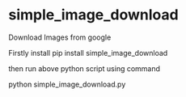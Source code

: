 # simple_image_download

Download Images from google

Firstly install
pip install simple_image_download

then run above python script using command

python simple_image_download.py
